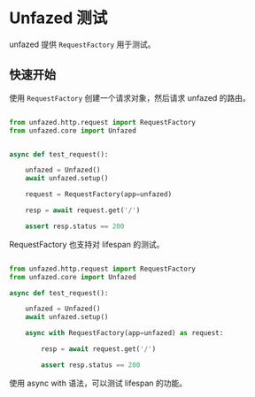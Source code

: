 Unfazed 测试
=====

unfazed 提供 `RequestFactory` 用于测试。


## 快速开始

使用 `RequestFactory` 创建一个请求对象，然后请求 unfazed 的路由。

```python

from unfazed.http.request import RequestFactory
from unfazed.core import Unfazed


async def test_request():

    unfazed = Unfazed()
    await unfazed.setup()

    request = RequestFactory(app=unfazed)

    resp = await request.get('/')

    assert resp.status == 200

```


RequestFactory 也支持对 lifespan 的测试。

```python

from unfazed.http.request import RequestFactory
from unfazed.core import Unfazed

async def test_request():

    unfazed = Unfazed()
    await unfazed.setup()

    async with RequestFactory(app=unfazed) as request:

        resp = await request.get('/')

        assert resp.status == 200


```

使用 async with 语法，可以测试 lifespan 的功能。

